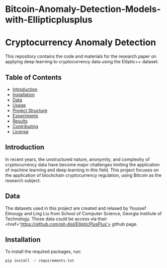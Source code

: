 # Bitcoin-Anomaly-Detection-Models-with-Ellipticplusplus

# Cryptocurrency Anomaly Detection

This repository contains the code and materials for the research paper on applying deep learning to cryptocurrency data using the Elliptic++ dataset.

## Table of Contents
- [Introduction](#introduction)
- [Installation](#installation)
- [Data](#data)
- [Usage](#usage)
- [Project Structure](#project-structure)
- [Experiments](#experiments)
- [Results](#results)
- [Contributing](#contributing)
- [License](#license)

## Introduction
In recent years, the unstructured nature, anonymity, and complexity of cryptocurrency data have become major challenges limiting the application of machine learning and deep learning in this field. This project focuses on the application of blockchain cryptocurrency regulation, using Bitcoin as the research subject.

## Data
The datasets used in this project are created and relased by Youssef Elmougy and Ling Liu from School of Computer Science, Georgia Institute of Technology. Those data could be access via their <href='https://github.com/git-disl/EllipticPlusPlus'> github page</href>.



## Installation
To install the required packages, run:
```bash
pip install -r requirements.txt
